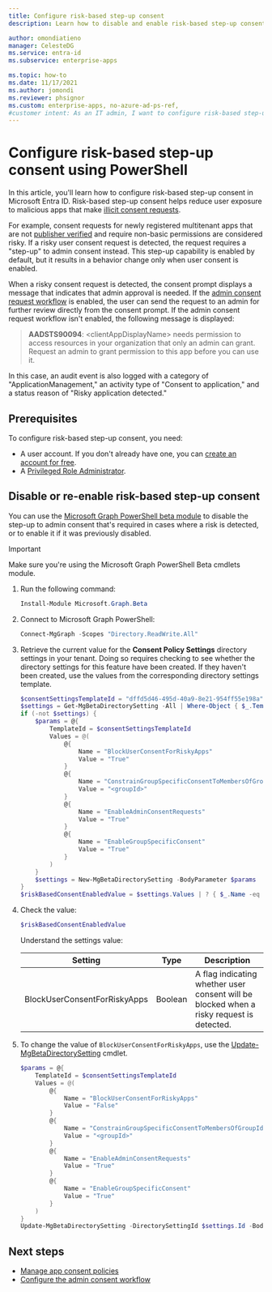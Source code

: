 ```yaml
---
title: Configure risk-based step-up consent
description: Learn how to disable and enable risk-based step-up consent to reduce user exposure to malicious apps that make illicit consent requests.

author: omondiatieno
manager: CelesteDG
ms.service: entra-id
ms.subservice: enterprise-apps

ms.topic: how-to
ms.date: 11/17/2021
ms.author: jomondi
ms.reviewer: phsignor
ms.custom: enterprise-apps, no-azure-ad-ps-ref, 
#customer intent: As an IT admin, I want to configure risk-based step-up consent in Microsoft Entra ID using PowerShell, so that I can reduce user exposure to malicious apps and ensure that admin approval is required for risky consent requests.
---
```

# Configure risk-based step-up consent using PowerShell

In this article, you'll learn how to configure risk-based step-up consent in Microsoft Entra ID. Risk-based step-up consent helps reduce user exposure to malicious apps that make [illicit consent requests](/microsoft-365/security/office-365-security/detect-and-remediate-illicit-consent-grants). 

For example, consent requests for newly registered multitenant apps that are not [publisher verified](~/identity-platform/publisher-verification-overview.md) and require non-basic permissions are considered risky. If a risky user consent request is detected, the request requires a "step-up" to admin consent instead. This step-up capability is enabled by default, but it results in a behavior change only when user consent is enabled.

When a risky consent request is detected, the consent prompt displays a message that indicates that admin approval is needed. If the [admin consent request workflow](configure-admin-consent-workflow.md) is enabled, the user can send the request to an admin for further review directly from the consent prompt. If the admin consent request workflow isn't enabled, the following message is displayed:

> **AADSTS90094**: \<clientAppDisplayName> needs permission to access resources in your organization that only an admin can grant. Request an admin to grant permission to this app before you can use it.

In this case, an audit event is also logged with a category of "ApplicationManagement," an activity type of "Consent to application,"  and a status reason of "Risky application detected."

## Prerequisites

To configure risk-based step-up consent, you need:

- A user account. If you don't already have one, you can [create an account for free](https://azure.microsoft.com/free/?WT.mc_id=A261C142F).
- A [Privileged Role Administrator](~/identity/role-based-access-control/permissions-reference.md#privileged-role-administrator).

## Disable or re-enable risk-based step-up consent

You can use the [Microsoft Graph PowerShell beta module](/powershell/microsoftgraph/installation) to disable the step-up to admin consent that's required in cases where a risk is detected, or to enable it if it was previously disabled.

> [!IMPORTANT]
> Make sure you're using the Microsoft Graph PowerShell Beta cmdlets module.

1. Run the following command:

    ```powershell
    Install-Module Microsoft.Graph.Beta
    ```

1. Connect to Microsoft Graph PowerShell:

   ```powershell
   Connect-MgGraph -Scopes "Directory.ReadWrite.All"
   ```

1. Retrieve the current value for the **Consent Policy Settings** directory settings in your tenant. Doing so requires checking to see whether the directory settings for this feature have been created. If they haven't been created, use the values from the corresponding directory settings template.

    ```powershell
    $consentSettingsTemplateId = "dffd5d46-495d-40a9-8e21-954ff55e198a" # Consent Policy Settings
    $settings = Get-MgBetaDirectorySetting -All | Where-Object { $_.TemplateId -eq $consentSettingsTemplateId }
    if (-not $settings) {
        $params = @{
            TemplateId = $consentSettingsTemplateId
            Values = @(
                @{ 
                    Name = "BlockUserConsentForRiskyApps"
                    Value = "True"
                }
                @{ 
                    Name = "ConstrainGroupSpecificConsentToMembersOfGroupId"
                    Value = "<groupId>"
                }
                @{ 
                    Name = "EnableAdminConsentRequests"
                    Value = "True"
                }
                @{ 
                    Name = "EnableGroupSpecificConsent"
                    Value = "True"
                }
            )
        }
        $settings = New-MgBetaDirectorySetting -BodyParameter $params
    }
    $riskBasedConsentEnabledValue = $settings.Values | ? { $_.Name -eq "BlockUserConsentForRiskyApps" }
    ```

1. Check the value:

    ```powershell
    $riskBasedConsentEnabledValue
    ```

    Understand the settings value:

    | Setting       | Type         | Description  |
    | ------------- | ------------ | ------------ |
    | BlockUserConsentForRiskyApps   | Boolean |  A flag indicating whether user consent will be blocked when a risky request is detected. |

1. To change the value of `BlockUserConsentForRiskyApps`, use the [Update-MgBetaDirectorySetting](/powershell/module/microsoft.graph.beta.identity.directorymanagement/update-mgbetadirectorysetting) cmdlet.

    ```powershell
    $params = @{
        TemplateId = $consentSettingsTemplateId
        Values = @(
            @{ 
                Name = "BlockUserConsentForRiskyApps"
                Value = "False"
            }
            @{ 
                Name = "ConstrainGroupSpecificConsentToMembersOfGroupId"
                Value = "<groupId>"
            }
            @{ 
                Name = "EnableAdminConsentRequests"
                Value = "True"
            }
            @{ 
                Name = "EnableGroupSpecificConsent"
                Value = "True"
            }
        )
    }
    Update-MgBetaDirectorySetting -DirectorySettingId $settings.Id -BodyParameter $params
    ```

## Next steps

- [Manage app consent policies](manage-app-consent-policies.md)
- [Configure the admin consent workflow](configure-admin-consent-workflow.md)
